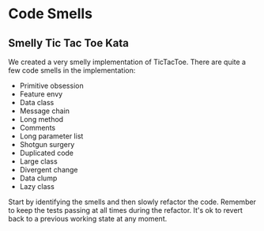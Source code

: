 # Code Smells

## Smelly Tic Tac Toe Kata

We created a very smelly implementation of TicTacToe. There are quite a few code smells in the implementation: 

* Primitive obsession
* Feature envy
* Data class
* Message chain
* Long method
* Comments
* Long parameter list
* Shotgun surgery
* Duplicated code
* Large class
* Divergent change
* Data clump
* Lazy class

Start by identifying the smells and then slowly refactor the code. Remember to keep the tests passing at all times during the refactor. It's ok to revert back to a previous working state at any moment.
